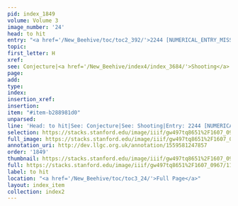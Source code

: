 ```yaml
---
pid: index_1849
volume: Volume 3
image_number: '24'
head: to hit
entry: "<a href='/New_Beehive/toc/toc2_392/'>2244 [NUMERICAL_ENTRY_MISSING]</a>"
topic: 
first_letter: H
xref: 
see: Conjecture|<a href='/New_Beehive/index4/index_3684/'>Shooting</a>
page: 
add: 
type: 
index: 
insertion_xref: 
insertion: 
item: "#item-b288981d0"
unparsed: 
line: 'Head: to hit|See: Conjecture|See: Shooting|Entry: 2244 [NUMERICAL_ENTRY_MISSING]|#item-b288981d0'
selection: https://stacks.stanford.edu/image/iiif/gw497tq8651%2F1607_0967/1140,440,855,184/full/0/default.jpg
full_image: https://stacks.stanford.edu/image/iiif/gw497tq8651%2F1607_0967/full/full/0/default.jpg
annotation_uri: http://dev.llgc.org.uk/annotation/1559581247857
order: '1849'
thumbnail: https://stacks.stanford.edu/image/iiif/gw497tq8651%2F1607_0967/1140,440,855,184/150,/0/default.jpg
full: https://stacks.stanford.edu/image/iiif/gw497tq8651%2F1607_0967/1140,440,855,184/full/0/default.jpg
label: to hit
location: "<a href='/New_Beehive/toc/toc3_24/'>Full Page</a>"
layout: index_item
collection: index2
---
```

